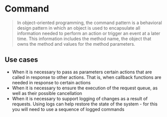 ﻿# Command

> In object-oriented programming, the command pattern is a behavioral design pattern in which an object is used to encapsulate all information needed to perform an action or trigger an event at a later time. This information includes the method name, the object that owns the method and values for the method parameters.

## Use cases

* When it is necessary to pass as parameters certain actions that are called in response to other actions. That is, when callback functions are needed in response to certain actions
* When it is necessary to ensure the execution of the request queue, as well as their possible cancellation
* When it is necessary to support logging of changes as a result of requests. Using logs can help restore the state of the system - for this you will need to use a sequence of logged commands